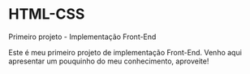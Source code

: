# HTML-CSS
 Primeiro projeto - Implementação Front-End

Este é meu primeiro projeto de implementação Front-End. 
Venho aqui apresentar um pouquinho do meu conhecimento, aproveite!